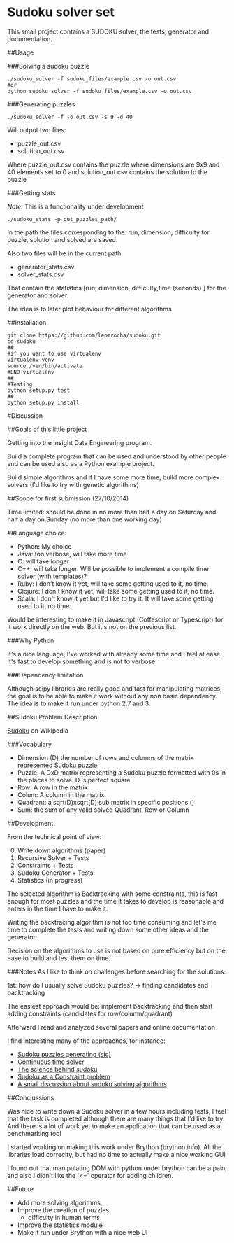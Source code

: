 # Sudoku solver set

This small project contains a SUDOKU solver, the tests, generator and documentation.

##Usage
    
###Solving a sudoku puzzle

    ./sudoku_solver -f sudoku_files/example.csv -o out.csv
    #or
    python sudoku_solver -f sudoku_files/example.csv -o out.csv
    
###Generating puzzles

    ./sudoku_solver -f -o out.csv -s 9 -d 40

Will output two files:

 * puzzle_out.csv
 * solution_out.csv

Where puzzle_out.csv contains the puzzle where dimensions are 9x9 and 40 elements set to 0 and solution_out.csv contains the solution to the puzzle


###Getting stats

_Note:_ This is a functionality under development

    ./sudoku_stats -p out_puzzles_path/
    
In the path the files corresponding to the: run, dimension, difficulty for puzzle, solution and solved are saved.

Also two files will be in the current path:

 * generator_stats.csv
 * solver_stats.csv

That contain the statistics [run, dimension, difficulty,time (seconds) ] for the generator and solver.


The idea is to later plot behaviour for different algorithms
    
##Installation

    git clone https://github.com/leomrocha/sudoku.git
    cd sudoku
    ##
    #if you want to use virtualenv
    virtualenv venv
    source /ven/bin/activate
    #END virtualenv
    ##
    #Testing
    python setup.py test
    ##
    python setup.py install
    
    
#Discussion

##Goals of this little project

Getting into the Insight Data Engineering program.

Build a complete program that can be used and understood by other people and can be used also as a Python example project.

Build simple algorithms and if I have some more time, build more complex solvers (I'd like to try with genetic algorithms)


##Scope for first submission (27/10/2014)

Time limited: should be done in no more than half a day on Saturday and half a day on Sunday (no more than one working day)

##Language choice:
 * Python: My choice
 * Java: too verbose, will take more time
 * C: will take longer
 * C++: will take longer. Will be possible to implement a compile time solver (with templates)? 
 * Ruby: I don't know it yet, will take some getting used to it, no time.
 * Clojure: I don't know it yet, will take some getting used to it, no time.
 * Scala: I don't know it yet but I'd like to try it. It will take some getting used to it, no time.

Would be interesting to make it in Javascript (Coffescript or Typescript) for it work directly on the web. But it's not on the previous list.

###Why Python

It's a nice language, I've worked with already some time and I feel at ease. It's fast to develop something and is not to verbose.

###Dependency limitation

Although scipy libraries are really good and fast for manipulating matrices, the goal is to be able to make it work without any non basic dependency.
The idea is to make it run under python 2.7 and 3.

##Sudoku Problem Description

[Sudoku](http://en.wikipedia.org/wiki/Sudoku) on Wikipedia

###Vocabulary
 * Dimension (D) the number of rows and columns of the matrix represented Sudoku puzzle
 * Puzzle:  A DxD matrix representing a Sudoku puzzle formatted with 0s in the places to solve. D is perfect square
 * Row: A row in the matrix
 * Colum: A column in the matrix
 * Quadrant: a sqrt(D)xsqrt(D) sub matrix in specific positions ()
 * Sum: the sum of any valid solved Quadrant, Row or Column


##Development

From the technical point of view:

 0. Write down algorithms (paper)
 1. Recursive Solver + Tests
 2. Constraints + Tests
 3. Sudoku Generator + Tests
 4. Statistics (in progress)


The selected algorithm is Backtracking with some constraints, this is fast enough for most puzzles and the time it takes to develop is reasonable and enters in the time I have to make it.

Writing the backtracing algorithm is not too time consuming and let's me time to complete the tests and writing down some other ideas and the generator.

Decision on the algorithms to use is not based on pure efficiency but on the ease to build and test them on time.

###Notes
As I like to think on challenges before searching for the solutions:

1st: how do I usually solve Sudoku puzzles? -> finding candidates and backtracking

The easiest approach would be: implement backtracking and then start adding constraints (candidates for row/column/quadrant)

Afterward I read and analyzed several papers and online documentation

I find interesting many of the approaches, for instance:

 * [Sudoku puzzles generating (sic)](http://zhangroup.aporc.org/images/files/Paper_3485.pdf)
 * [Continuous time solver](http://arxiv.org/pdf/1208.0370v1)
 * [The science behind sudoku](http://www.cs.virginia.edu/~robins/The_Science_Behind_SudoKu.pdf )
 * [Sudoku as a Constraint problem](http://4c.ucc.ie/~hsimonis/sudoku.pdf )
 * [A small discussion about sudoku solving algorithms](http://en.wikipedia.org/wiki/Sudoku_solving_algorithms)


##Conclussions


Was nice to write down a Sudoku solver in a few hours including tests, I feel that the task is completed although there are many things that I'd like to try. And there is a lot of work yet to make an application that can be used as a benchmarking tool

I started working on making this work under Brython (brython.info). All the libraries load correclty, but had no time to actually make a nice working GUI

I found out that manipulating DOM with python under brython can be a pain, and also I didn't like the '<=' operator for adding children.

##Future

 * Add more solving algorithms, 
 * Improve the creation of puzzles
   - difficulty in human terms
 * Improve the statistics module
 * Make it run under Brython with a nice web UI
   

